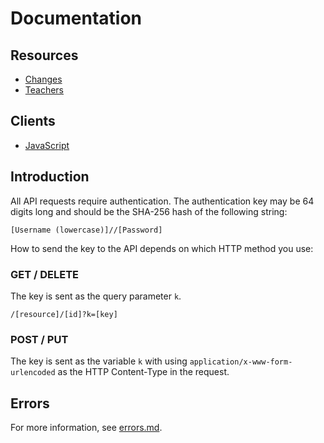 # Documentation

## Resources

- [Changes](changes/README.md)
- [Teachers](teachers/README.md)

## Clients

* [JavaScript](https://gitlab.com/legionboard/eye)

## Introduction

All API requests require authentication. The authentication key may be
64 digits long and should be the SHA-256 hash of the following string:

```
[Username (lowercase)]//[Password]
```

How to send the key to the API depends on which HTTP method you use:

### GET / DELETE

The key is sent as the query parameter `k`.

```
/[resource]/[id]?k=[key]
```

### POST / PUT

The key is sent as the variable `k` with using
`application/x-www-form-urlencoded` as the HTTP Content-Type in the
request.

## Errors

For more information, see [errors.md](errors.md).
